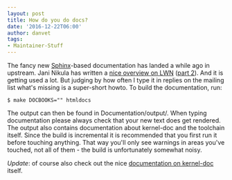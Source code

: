 ```yaml
---
layout: post
title: How do you do docs?
date: '2016-12-22T06:00'
author: danvet
tags: 
- Maintainer-Stuff
---
```

The fancy new [Sphinx](http://www.sphinx-doc.org/)-based documentation has
landed a while ago in upstream. Jani Nikula has written a [nice overview on
LWN](https://lwn.net/Articles/692704/) ([part
2](https://lwn.net/Articles/692705/)). And it is getting used a lot. But judging
by how often I type it in replies on the mailing list what's missing is a
super-short howto. To build the documentation, run:

	$ make DOCBOOKS="" htmldocs

The output can then be found in Documentation/output/. When typing documentation
please always check that your new text does get rendered. The output also
contains documentation about kernel-doc and the toolchain itself. Since the
build is incremental it is recommended that you first run it before touching
anything.  That way you'll only see warnings in areas you've touched, not all of
them - the build is unfortunately somewhat noisy.

*Update*: of course also check out the nice [documentation on
kernel-doc](https://dri.freedesktop.org/docs/drm/doc-guide/index.html) itself.
